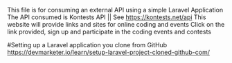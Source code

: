 This file is for consuming an external API using a simple Laravel Application
The API consumed is Kontests API || See https://kontests.net/api
This website will provide links and sites for online coding and events
Click on the link provided, sign up and participate in the coding events  and contests


#Setting up a Laravel application you clone from GitHub
https://devmarketer.io/learn/setup-laravel-project-cloned-github-com/   
